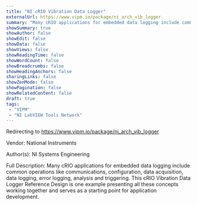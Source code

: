```yaml
---
title: "NI cRIO Vibration Data Logger"
externalUrl: https://www.vipm.io/package/ni_arch_vib_logger
summary: "Many cRIO applications for embedded data logging include common operations like communications, configuration, data acquisition, data logging, error logging, analysis and triggering."
showSummary: true
showAuthor: false
showEdit: false
showData: false
showViews: false
showReadingTime: false
showWordCount: false
showBreadcrumbs: false
showHeadingAnchors: false
sharingLinks: false
showZenMode: false
showPagination: false
showRelatedContent: false
draft: true
tags:
 - "VIPM"
 - "NI LabVIEW Tools Network"
---
```


Redirecting to https://www.vipm.io/package/ni_arch_vib_logger

Vendor: National Instruments

Author(s): NI Systems Engineering
 
Full Description:
Many cRIO applications for embedded data logging include common operations like communications, configuration, data acquisition, data logging, error logging, analysis and triggering.  This cRIO Vibration Data Logger Reference Design is one example presenting all these concepts working together and serves as a starting point for application development.
